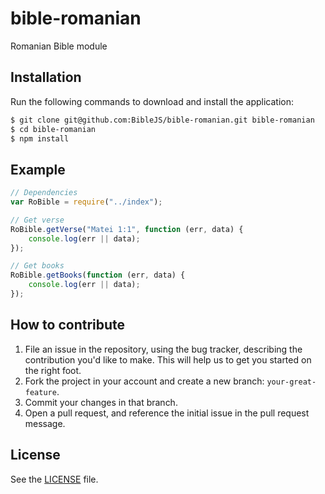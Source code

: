 # bible-romanian
Romanian Bible module

## Installation
Run the following commands to download and install the application:

```sh
$ git clone git@github.com:BibleJS/bible-romanian.git bible-romanian
$ cd bible-romanian
$ npm install
```

## Example
```js
// Dependencies
var RoBible = require("../index");

// Get verse
RoBible.getVerse("Matei 1:1", function (err, data) {
    console.log(err || data);
});

// Get books
RoBible.getBooks(function (err, data) {
    console.log(err || data);
});
```

## How to contribute

1. File an issue in the repository, using the bug tracker, describing the
   contribution you'd like to make. This will help us to get you started on the
   right foot.
2. Fork the project in your account and create a new branch:
   `your-great-feature`.
3. Commit your changes in that branch.
4. Open a pull request, and reference the initial issue in the pull request
   message.

## License
See the [LICENSE](./LICENSE) file.
